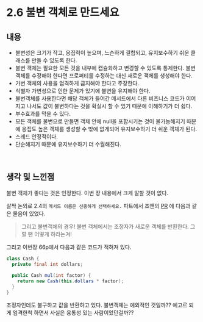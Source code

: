 # 2.6 불변 객체로 만드세요

## 내용

* 불변성은 크기가 작고, 응집력이 높으며, 느슨하게 결합되고, 유지보수하기 쉬운 클래스를 만들 수 있도록 한다.
* 불변 객체는 필요한 모든 것을 내부에 캡슐화하고 변경할 수 있도록 통제한다. 불변 객체를 수정해야 한다면 프로퍼티를 수정하는 대신 새로운 객체를 생성해야 한다.
* 가변 객체의 사용을 엄격하게 금지해야 한다고 주장한다.
* 식별자 가변성으로 인한 문제가 있기에 불변을 유지해야 한다.
* 불변객체를 사용한다면 해당 객체가 들어간 메서드에서 다른 비즈니스 코드가 이어지고 나서도 값이 불변하다는 것을 확실시 할 수 있기 때문에 이해하기가 더 쉽다.
* 부수효과를 막을 수 있다.
* 모든 객체를 불변으로 만들면 객체 안에 null을 포함시키는 것이 불가능해지기 때문에 응집도 높은 객체를 생성할 수 밖에 없게되어 유지보수하기 더 쉬운 객체가 된다.
* 스레드 안정적이다.
* 단순해지기 때문에 유지보수하기 더 수월해진다.

<br/>

## 생각 및 느낀점

불변 객체가 좋다는 것은 인정한다. 이번 장 내용에서 크게 말할 것이 없다.  

살짝 논외로 2.4의 ``메서드 이름은 신중하게 선택하세요.`` 파트에서 조앤의 [PR](https://github.com/woowacourse-elegant-object/elegant-object-study/pull/30) 에 다음과 같은 물음이 있었다.  

> 그리고 불변객체의 경우! 불변 객체에서는 조정자가 새로운 객체를 반환한다. 그럴 땐 어떻게 하라는겨!

그리고 이번장 66p에서 다음과 같은 코드가 적혀져 있다.  

```java
class Cash {
  private final int dollars;
  
  public Cash mul(int factor) {
    return new Cash(this.dollars * factor);
  }
}
```

조정자인데도 불구하고 값을 반환하고 있다. 불변객체는 예외적인 것일까?? 예고르 되게 엄격한척 하면서 사실은 융통성 있는 사람이었던걸까?? 